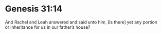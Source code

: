 # Genesis 31:14

And Rachel and Leah answered and said unto him, [Is there] yet any portion or inheritance for us in our father’s house?